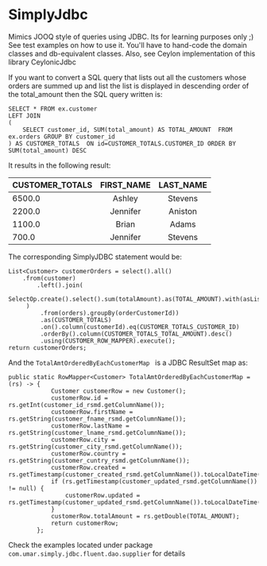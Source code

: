 # SimplyJdbc
Mimics JOOQ style of queries using JDBC. Its for learning purposes only ;)
See test examples on how to use it. You'll have to hand-code the domain classes and db-equivalent classes. 
Also, see Ceylon implementation of this library CeylonicJdbc


If you want to convert a SQL query that lists out all the customers whose orders are summed up and list the list is displayed in descending order of the total_amount then the SQL query written is:
```
SELECT * FROM ex.customer 
LEFT JOIN 
(
	SELECT customer_id, SUM(total_amount) AS TOTAL_AMOUNT  FROM ex.orders GROUP BY customer_id
) AS CUSTOMER_TOTALS  ON id=CUSTOMER_TOTALS.CUSTOMER_ID ORDER BY  SUM(total_amount) DESC
```
It results in the following result:

|CUSTOMER_TOTALS|FIRST_NAME|LAST_NAME|
|---------------|:---------:|:--------:|
|6500.0	        |Ashley    |Stevens|
| 2200.0	|Jennifer|Aniston|
| 1100.0	|Brian|Adams|
| 700.0	        |Jennifer|Stevens|


The corresponding SimplyJDBC statement would be:
```
List<Customer> customerOrders = select().all()
	.from(customer)
        .left().join(
             SelectOp.create().select().sum(totalAmount).as(TOTAL_AMOUNT).with(asList(orderCustomerId)
	 )
         .from(orders).groupBy(orderCustomerId))
         .as(CUSTOMER_TOTALS)
         .on().column(customerId).eq(CUSTOMER_TOTALS_CUSTOMER_ID)
         .orderBy().column(CUSTOMER_TOTALS_TOTAL_AMOUNT).desc()
         .using(CUSTOMER_ROW_MAPPER).execute();
return customerOrders;
```
And the ```TotalAmtOrderedByEachCustomerMap ``` is a JDBC ResultSet map as:
```
public static RowMapper<Customer> TotalAmtOrderedByEachCustomerMap = (rs) -> {
            Customer customerRow = new Customer();
            customerRow.id = rs.getInt(customer_id_rsmd.getColumnName());
            customerRow.firstName = rs.getString(customer_fname_rsmd.getColumnName());
            customerRow.lastName = rs.getString(customer_lname_rsmd.getColumnName());
            customerRow.city = rs.getString(customer_city_rsmd.getColumnName());
            customerRow.country = rs.getString(customer_cuntry_rsmd.getColumnName());
            customerRow.created = rs.getTimestamp(customer_created_rsmd.getColumnName()).toLocalDateTime();
            if (rs.getTimestamp(customer_updated_rsmd.getColumnName()) != null) {
                customerRow.updated = rs.getTimestamp(customer_updated_rsmd.getColumnName()).toLocalDateTime();
            }
            customerRow.totalAmount = rs.getDouble(TOTAL_AMOUNT);
            return customerRow;
        };
```

Check the examples located under package ```com.umar.simply.jdbc.fluent.dao.supplier``` for details
